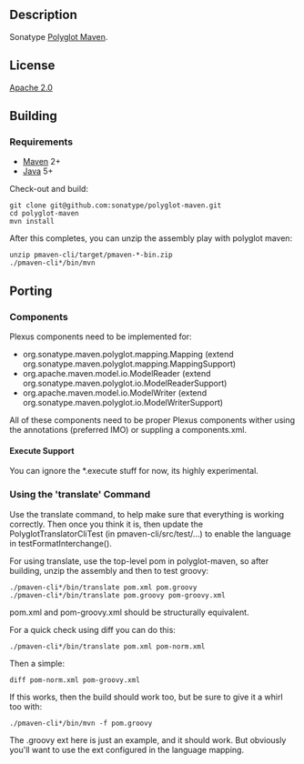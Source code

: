 Description
-----------

Sonatype [Polyglot Maven](https://docs.sonatype.org/display/PMAVEN/Home).

License
-------

[Apache 2.0](http://www.apache.org/licenses/LICENSE-2.0.html)

Building
--------

### Requirements

* [Maven](http://maven.apache.org) 2+
* [Java](http://java.sun.com/) 5+

Check-out and build:

    git clone git@github.com:sonatype/polyglot-maven.git
    cd polyglot-maven
    mvn install

After this completes, you can unzip the assembly play with polyglot maven:

    unzip pmaven-cli/target/pmaven-*-bin.zip
    ./pmaven-cli*/bin/mvn

Porting
-------

### Components

Plexus components need to be implemented for:

 * org.sonatype.maven.polyglot.mapping.Mapping (extend org.sonatype.maven.polyglot.mapping.MappingSupport)
 * org.apache.maven.model.io.ModelReader (extend org.sonatype.maven.polyglot.io.ModelReaderSupport)
 * org.apache.maven.model.io.ModelWriter (extend org.sonatype.maven.polyglot.io.ModelWriterSupport)

All of these components need to be proper Plexus components wither using the annotations (preferred IMO) or suppling a components.xml.

#### Execute Support

You can ignore the *.execute stuff for now, its highly experimental.

### Using the 'translate' Command

Use the translate command, to help make sure that everything is working correctly.  Then once you think it is,
then update the PolyglotTranslatorCliTest (in pmaven-cli/src/test/...) to enable the language in testFormatInterchange().

For using translate, use the top-level pom in polyglot-maven, so after building,
unzip the assembly and then to test groovy:

    ./pmaven-cli*/bin/translate pom.xml pom.groovy
    ./pmaven-cli*/bin/translate pom.groovy pom-groovy.xml

pom.xml and pom-groovy.xml should be structurally equivalent.

For a quick check using diff you can do this:

    ./pmaven-cli*/bin/translate pom.xml pom-norm.xml

Then a simple:

    diff pom-norm.xml pom-groovy.xml

If this works, then the build should work too, but be sure to give it a whirl too with:

    ./pmaven-cli*/bin/mvn -f pom.groovy

The .groovy ext here is just an example, and it should work.
But obviously you'll want to use the ext configured in the language mapping.
